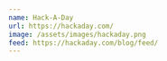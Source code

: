 ```yaml
---
name: Hack-A-Day
url: https://hackaday.com/
image: /assets/images/hackaday.png
feed: https://hackaday.com/blog/feed/
---
```

